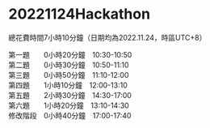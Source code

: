 # 20221124Hackathon  

總花費時間7小時10分鐘（日期均為2022.11.24，時區UTC+8） 
  
第一題　　0小時20分鐘　10:30-10:50  
第二題　　0小時30分鐘　10:50-11:10  
第三題　　0小時50分鐘　11:10-12:00  
第四題　　1小時10分鐘　12:00-13:10  
第五題　　2小時30分鐘　14:30-17:00  
第六題　　1小時20分鐘　13:10-14:30  
修改階段　0小時40分鐘　17:00-17:40  

